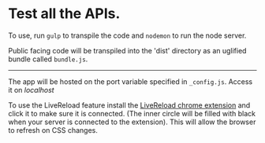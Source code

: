 # Test all the APIs.

To use, run `gulp` to transpile the code and `nodemon` to run the node server.

Public facing code will be transpiled into the 'dist' directory as an uglified bundle called `bundle.js`.

___

The app will be hosted on the port variable specified in `_config.js`. Access it on _localhost_

To use the LiveReload feature install the [LiveReload chrome extension](https://chrome.google.com/webstore/detail/livereload/jnihajbhpnppcggbcgedagnkighmdlei?hl=en) and click it to make sure it is connected. (The inner circle will be filled with black when your server is connected to the extension). This will allow the browser to refresh on CSS changes.
